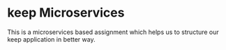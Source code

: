 # keep Microservices
This is a microservices based assignment which helps us to structure our keep application in better way.




